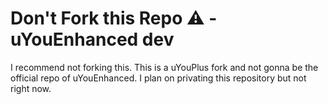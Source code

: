 # Don't Fork this Repo ⚠️ - uYouEnhanced dev
I recommend not forking this. This is a uYouPlus fork and not gonna be the official repo of uYouEnhanced. I plan on privating this repository but not right now.
